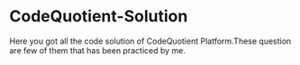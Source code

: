 # CodeQuotient-Solution
Here you got all the code solution of CodeQuotient Platform.These question are few of them that has been practiced by me.
